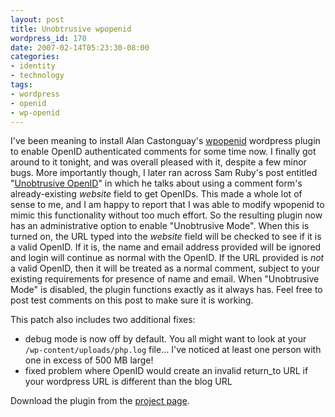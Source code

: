 ```yaml
---
layout: post
title: Unobtrusive wpopenid
wordpress_id: 170
date: 2007-02-14T05:23:30-08:00
categories:
- identity
- technology
tags:
- wordpress
- openid
- wp-openid
---
```

I've been meaning to install Alan Castonguay's [wpopenid][] wordpress plugin to enable OpenID authenticated comments for
some time now.  I finally got around to it tonight, and was overall pleased with it, despite a few minor bugs.  More
importantly though, I later ran across Sam Ruby's post entitled "[Unobtrusive OpenID][]" in which he talks about using a
comment form's already-existing *website* field to get OpenIDs.  This made a whole lot of sense to me, and I am happy to
report that I was able to modify wpopenid to mimic this functionality without too much effort.  So the resulting plugin
now has an administrative option to enable "Unobtrusive Mode".  When this is turned on, the URL typed into the *website*
field will be checked to see if it is a valid OpenID.  If it is, the name and email address provided will be ignored and
login will continue as normal with the OpenID.  If the URL provided is *not* a valid OpenID, then it will be treated as
a normal comment, subject to your existing requirements for presence of name and email.  When "Unobtrusive Mode" is
disabled, the plugin functions exactly as it always has.  Feel free to post test comments on this post to make sure it
is working.

[wpopenid]: http://verselogic.net/projects/wordpress/wordpress-openid-plugin/
[Unobtrusive OpenID]: http://www.intertwingly.net/blog/2006/12/28/Unobtrusive-OpenID


This patch also includes two additional fixes:

- debug mode is now off by default.  You all might want to look at your `/wp-content/uploads/php.log` file... I've
noticed at least one person with one in excess of 500 MB large!
- fixed problem where OpenID would create an invalid return_to URL if your wordpress URL is different than the blog URL

Download the plugin from the [project page][].

[project page]: http://willnorris.com/projects/wpopenid/
